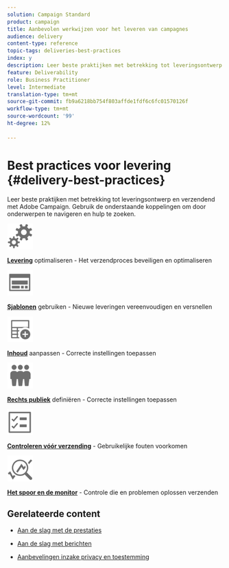 ```yaml
---
solution: Campaign Standard
product: campaign
title: Aanbevolen werkwijzen voor het leveren van campagnes
audience: delivery
content-type: reference
topic-tags: deliveries-best-practices
index: y
description: Leer beste praktijken met betrekking tot leveringsontwerp en verzendend met Adobe Campaign.
feature: Deliverability
role: Business Practitioner
level: Intermediate
translation-type: tm+mt
source-git-commit: fb9a6218bb754f803affde1fdf6c6fc01570126f
workflow-type: tm+mt
source-wordcount: '99'
ht-degree: 12%

---
```



# Best practices voor levering {#delivery-best-practices}

Leer beste praktijken met betrekking tot leveringsontwerp en verzendend met Adobe Campaign. Gebruik de onderstaande koppelingen om door onderwerpen te navigeren en hulp te zoeken.

<img src="assets/do-not-localize/optimize.svg"  width="60px">

**[Levering](optimize-delivery.md)**  optimaliseren - Het verzendproces beveiligen en optimaliseren

<img src="assets/do-not-localize/design.svg"  width="60px">

**[Sjablonen](use-templates.md)**  gebruiken - Nieuwe leveringen vereenvoudigen en versnellen

<img src="assets/do-not-localize/custom.svg"  width="60px">

**[Inhoud](design-and-personalize.md)**  aanpassen - Correcte instellingen toepassen

<img src="assets/do-not-localize/profiles.svg"  width="60px">

**[Rechts publiek](define-the-right-audience.md)**  definiëren - Correcte instellingen toepassen

<img src="assets/do-not-localize/start.svg"  width="60px">

**[Controleren vóór verzending](check-before-sending.md)**  - Gebruikelijke fouten voorkomen

<img src="assets/do-not-localize/troubleshoot.svg"  width="60px">

**[Het spoor en de monitor](track-and-monitor.md)**  - Controle die en problemen oplossen verzenden

## Gerelateerde content

* [Aan de slag met de prestaties](../../sending/using/about-deliverability.md)

* [Aan de slag met berichten](../../channels/using/get-started-communication-channels.md)

* [Aanbevelingen inzake privacy en toestemming](../../start/using/privacy.md)
